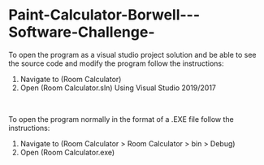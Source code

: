 # Paint-Calculator-Borwell---Software-Challenge-

To open the program as a visual studio project solution and be able to see the source code and modify the program follow the instructions:
<br />
1. Navigate to (Room Calculator) <br />
2. Open (Room Calculator.sln) Using Visual Studio 2019/2017 <br />
<br />

To open the program normally in the format of a .EXE file follow the instructions: 
<br />
1. Navigate to (Room Calculator > Room Calculator > bin > Debug) <br />
2. Open (Room Calculator.exe) <br />
